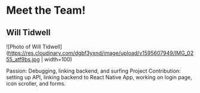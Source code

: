 # Meet the Team!

## Will Tidwell

![Photo of Will Tidwell](https://res.cloudinary.com/dgbf3yxnd/image/upload/v1595607949/IMG_0255_atf9bs.jpg | width=100)

Passion: Debugging, linking backend, and surfing
Project Contribution: setting up API, linking backend to React Native App, working on login page, icon scroller, and forms.


